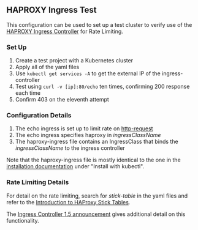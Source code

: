 ## HAPROXY Ingress Test

This configuration can be used to set up a test cluster to verify use of the
[HAPROXY Ingress Controller] for Rate Limiting.


[HAPROXY Ingress Controller]: https://www.haproxy.com/documentation/kubernetes/latest/

### Set Up

1. Create a test project with a Kubernetes cluster
2. Apply all of the yaml files
3. Use `kubectl get services -A` to get the external IP of the ingress-controller
4. Test using `curl -v [ip]:80/echo` ten times, confirming 200 response each time
5. Confirm 403 on the eleventh attempt

### Configuration Details

1. The echo ingress is set up to limit rate on [http-request]
2. The echo ingress specifies haproxy in *ingressClassName*
3. The haproxy-ingress file contains an IngressClass that binds the *ingressClassName* to the ingress controller

Note that the haproxy-ingress file is mostly identical to the one in the
[installation documentation] under "Install with kubectl".

[http-request]: https://cbonte.github.io/haproxy-dconv/1.9/configuration.html#4.2-http-request
[installation documentation]: https://www.haproxy.com/documentation/kubernetes/latest/installation/community/google/

### Rate Limiting Details

For detail on the rate limiting, search for *stick-table* in the yaml files and
refer to the [Introduction to HAProxy Stick Tables].

The [Ingress Controller 1.5 announcement] gives additional detail on this
functionality.

[Introduction to HAProxy Stick Tables]: https://www.haproxy.com/blog/introduction-to-haproxy-stick-tables/
[Ingress Controller 1.5 announcement]: https://www.haproxy.com/blog/announcing-haproxy-kubernetes-ingress-controller-1-5/
